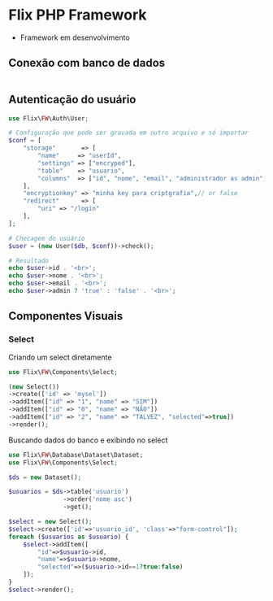 # Flix PHP Framework

* Framework em desenvolvimento

## Conexão com banco de dados

````php

````

## Autenticação do usuário

````php
use Flix\FW\Auth\User;

# Configuração que pode ser gravada em outro arquivo e só importar 
$conf = [
    "storage"       => [
        "name"     => "userId",
        "settings" => ["encryped"],
        "table"    => "usuario",
        "columns"  => ["id", "nome", "email", "administrador as admin"]
    ],
    "encryptionkey" => "minha key para criptgrafia",// or false
    "redirect"      => [
        "uri" => "/login"
    ],
];

# Checagem do usuário
$user = (new User($db, $conf))->check();

# Resultado
echo $user->id . '<br>';
echo $user->nome . '<br>';
echo $user->email . '<br>';
echo $user->admin ? 'true' : 'false' . '<br>';
````

## Componentes Visuais

### Select

Criando um select diretamente

````php
use Flix\FW\Components\Select;

(new Select())
->create(['id' => 'mysel'])
->addItem(["id" => "1", "name" => "SIM"])
->addItem(["id" => "0", "name" => "NÃO"])
->addItem(["id" => "2", "name" => "TALVEZ", "selected"=>true])
->render();
````

Buscando dados do banco e exibindo no select

````php
use Flix\FW\Database\Dataset\Dataset;
use Flix\FW\Components\Select;

$ds = new Dataset();

$usuarios = $ds->table('usuario')
               ->order('nome asc')
               ->get();

$select = new Select();
$select->create(['id'=>'usuario_id', 'class'=>"form-control"]);
foreach ($usuarios as $usuario) {
    $select->addItem([
        "id"=>$usuario->id, 
        "name"=>$usuario->nome, 
        "selected"=>($usuario->id==1?true:false)
    ]);
}
$select->render();
````
